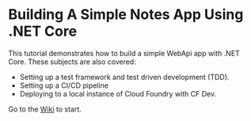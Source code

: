 # Building A Simple Notes App Using .NET Core
This tutorial demonstrates how to build a simple WebApi app with .NET Core. 
These subjects are also covered:
- Setting up a test framework and test driven development (TDD).
- Setting up a CI/CD pipeline
- Deploying to a local instance of Cloud Foundry with CF Dev.

Go to the [Wiki](https://github.com/xtreme-steve-elliott/NotesApp/wiki) to start.
